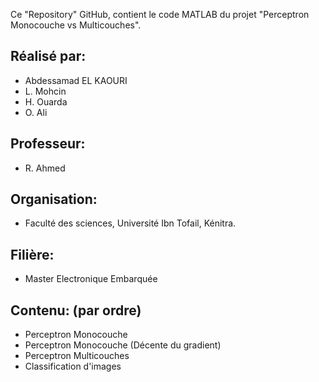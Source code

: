 Ce "Repository" GitHub, contient le code MATLAB du projet "Perceptron Monocouche vs Multicouches".

## Réalisé par:
  - Abdessamad EL KAOURI
  - L. Mohcin
  - H. Ouarda
  - O. Ali
  
## Professeur: 
  - R. Ahmed
  
## Organisation:
  - Faculté des sciences, Université Ibn Tofail, Kénitra.
  
## Filière:
  - Master Electronique Embarquée
  
## Contenu: (par ordre)
  - Perceptron Monocouche
  - Perceptron Monocouche (Décente du gradient)
  - Perceptron Multicouches
  - Classification d'images
